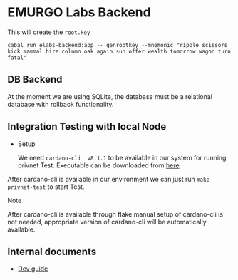 # EMURGO Labs Backend

This will create the `root.key`
```
cabal run elabs-backend:app -- genrootkey --mnemonic "ripple scissors kick mammal hire column oak again sun offer wealth tomorrow wagon turn fatal"
```

## DB Backend
At the moment we are using SQLite, the database must be a relational database
with rollback functionality.

## Integration Testing with local Node
 * Setup

    We need `cardano-cli  v8.1.1` to be available in our system for running privnet Test. Executable can be downloaded from [here](https://github.com/IntersectMBO/cardano-node/releases/download/8.1.1/cardano-node-8.1.1-linux.tar.gz)

After cardano-cli is available in our environment we can just run `make privnet-test`  to start Test.

> [!NOTE]
> After cardano-cli is available through flake manual setup of cardano-cli is not needed, appropriate version of cardano-cli will be automatically available.


## Internal documents
- [Dev guide](https://docs.google.com/document/d/17RLFFwrUUNT9wpokySslVNvu_6SYQGhDZ6SThfRgI5Q)
